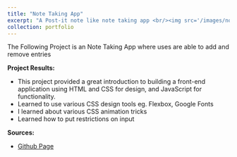 ```yaml
---
title: "Note Taking App"
excerpt: "A Post-it note like note taking app <br/><img src='/images/noteTakingApp.PNG'>"
collection: portfolio
---
```

The Following Project is an Note Taking App where uses are able to add and remove entries

**Project Results:**
- This project provided a great introduction to building a front-end application using HTML and CSS for design, and JavaScript for functionality. 
- Learned to use various CSS design tools eg. Flexbox, Google Fonts
- I learned about various CSS animation tricks
- Learned how to put restrictions on input

**Sources:**
- [Github Page](https://github.com/said1210UW/NoteTakingApp)
